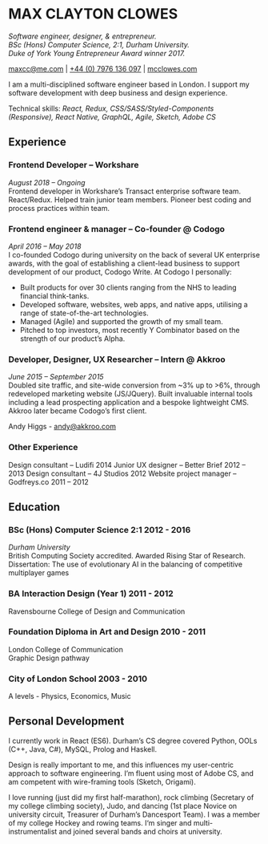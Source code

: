 # MAX CLAYTON CLOWES

_Software engineer, designer, &amp; entrepreneur._    
_BSc (Hons) Computer Science, 2:1, Durham University._     
_Duke of York Young Entrepreneur Award winner 2017._    

[maxcc@me.com](mailto:maxcc@me.com) | [+44 (0) 7976 136 097](tel:+447976136097) | [mcclowes.com](https://mcclowes.com)  

I am a multi-disciplined software engineer based in London. I support my software development with deep business and design experience.

Technical skills: _React, Redux, CSS/SASS/Styled-Components (Responsive), React Native, GraphQL, Agile, Sketch, Adobe CS_

## Experience
### Frontend Developer – Workshare
_August 2018 – Ongoing_   
Frontend developer in Workshare’s Transact enterprise software team. React/Redux. Helped train junior team members. Pioneer best coding and process practices within team. 

### Frontend engineer & manager – Co-founder @ Codogo
_April 2016 – May 2018_   
I co-founded Codogo during university on the back of several UK enterprise awards, with the goal of establishing a client-lead business to support development of our product, Codogo Write. At Codogo I personally:
- Built products for over 30 clients ranging from the NHS to leading financial think-tanks.  
- Developed software, websites, web apps, and native apps, utilising a range of state-of-the-art technologies.
- Managed (Agile) and supported the growth of my small team.
- Pitched to top investors, most recently Y Combinator based on the strength of our product’s Alpha.

### Developer, Designer, UX Researcher – Intern @ Akkroo
_June 2015 – September 2015_   
Doubled site traffic, and site-wide conversion from ~3% up to >6%, through redeveloped marketing website (JS/JQuery). Built invaluable internal tools including a lead prospecting application and a bespoke lightweight CMS. Akkroo later became Codogo’s first client.

Andy Higgs - andy@akkroo.com

### Other Experience
Design consultant – Ludifi                      2014
Junior UX designer – Better Brief               2012 – 2013
Design consultant – 4J Studios                  2012
Website project manager – Godfreys.co           2011 – 2012

## Education
### BSc (Hons) Computer Science 2:1         2012 - 2016
_Durham University_   
British Computing Society accredited. Awarded Rising Star of Research.
Dissertation: The use of evolutionary AI in the balancing of competitive multiplayer games

### BA Interaction Design (Year 1)          2011 - 2012
Ravensbourne College of Design and Communication

### Foundation Diploma in Art and Design    2010 - 2011
London College of Communication   
Graphic Design pathway   

### City of London School                   2003 - 2010
A levels - Physics, Economics, Music    

## Personal Development

I currently work in React (ES6). Durham’s CS degree covered Python, OOLs (C++, Java, C#), MySQL, Prolog and Haskell. 

Design is really important to me, and this influences my user-centric approach to software engineering. I’m fluent using most of Adobe CS, and am competent with wire-framing tools (Sketch, Origami).

I love running (just did my first half-marathon), rock climbing (Secretary of my college climbing society), Judo, and dancing (1st place Novice on university circuit, Treasurer of Durham’s Dancesport Team). I was a member of my college Hockey and rowing teams. I‘m singer and multi-instrumentalist and joined several bands and choirs at university.
